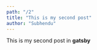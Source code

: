 ```yaml
---
path: "/2"
title: "This is my second post"
author: "Subhendu"
---
```


This is my second post in **gatsby**